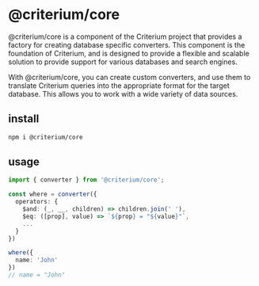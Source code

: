 # @criterium/core

@criterium/core is a component of the Criterium project that provides a factory for creating database specific converters. This component is the foundation of Criterium, and is designed to provide a flexible and scalable solution to provide support for various databases and search engines.

With @criterium/core, you can create custom converters, and use them to translate Criterium queries into the appropriate format for the target database. This allows you to work with a wide variety of data sources.

## install

```sh
npm i @criterium/core
```

## usage

```ts
import { converter } from '@criterium/core';

const where = converter({
  operators: {
    $and: (_, __, children) => children.join(' '),
    $eq: ([prop], value) => `${prop} = "${value}"`,
    ...
  }
})

where({
  name: 'John'
})
// name = "John"

```
